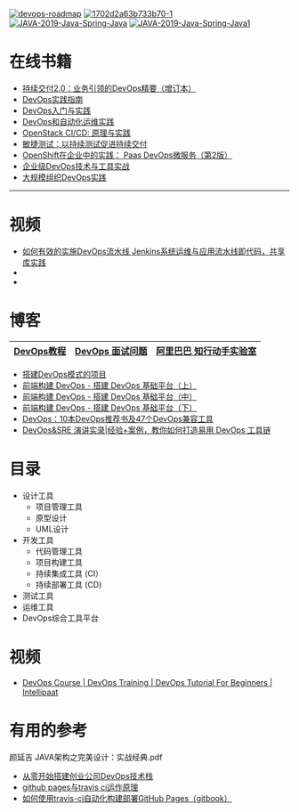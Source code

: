<a href="https://ibb.co/5vr0hBR"><img src="https://i.ibb.co/pZf7jJL/devops-roadmap.png" alt="devops-roadmap" border="0"></a>
<a href="https://ibb.co/jT3db95"><img src="https://i.ibb.co/MsPbZyh/1702d2a63b733b70-1.webp" alt="1702d2a63b733b70-1" border="0"></a>
<a href="https://ibb.co/LPN6g4h"><img src="https://i.ibb.co/dcm6pnJ/JAVA-2019-Java-Spring-Java.png" alt="JAVA-2019-Java-Spring-Java" border="0"></a>
<a href="https://ibb.co/Vx8g66x"><img src="https://i.ibb.co/1MxrccM/JAVA-2019-Java-Spring-Java1.png" alt="JAVA-2019-Java-Spring-Java1" border="0"></a>

# 在线书籍
* [持续交付2.0：业务引领的DevOps精要（增订本）](https://weread.qq.com/web/reader/c9c321c07293508bc9c79df)
* [DevOps实践指南](https://weread.qq.com/web/reader/06a32470717db78906a55d1)
* [DevOps入门与实践](https://weread.qq.com/web/reader/a4732c9071c9560ea476a9b)
* [DevOps和自动化运维实践](https://weread.qq.com/web/reader/34732820716649083470c33)
* [OpenStack CI/CD: 原理与实践](https://weread.qq.com/web/reader/e9132c4071696f42e919c8d)
* [敏捷测试：以持续测试促进持续交付](https://weread.qq.com/web/reader/77532d30726fa05a775eaed)
* [OpenShift在企业中的实践： Paas DevOps微服务（第2版）](https://weread.qq.com/web/reader/cb832e107273307fcb8253d)
* [企业级DevOps技术与工具实战](https://weread.qq.com/web/reader/0c8324607274b49e0c8e931)
* [大规模组织DevOps实践](https://weread.qq.com/web/reader/9a932500718487889a9b818kc81322c012c81e728d9d180)
---

# 视频
* [如何有效的实施DevOps流水线 Jenkins系统运维与应用流水线即代码，共享库实践](https://edu.51cto.com/center/course/lesson/index?id=744343)
* []()
* []()

# 博客

 [DevOps教程](https://www.yiibai.com/devops)|[DevOps 面试问题](https://github.com/bregman-arie/devops-exercises/blob/master/README-zh_CN.md)|[阿里巴巴 知行动手实验室](https://start.aliyun.com/)|
 ---|---|---|



* [搭建DevOps模式的项目](https://juejin.cn/post/6844904062081564679)
* [前端构建 DevOps - 搭建 DevOps 基础平台（上）](https://www.jianshu.com/p/2ed8c808b654)
* [前端构建 DevOps - 搭建 DevOps 基础平台（中）](https://www.jianshu.com/p/f7bb0262794b)
* [前端构建 DevOps - 搭建 DevOps 基础平台（下）](https://www.jianshu.com/p/2c7e09fd52de)
* [DevOps：10本DevOps推荐书及47个DevOps兼容工具](https://www.jianshu.com/p/60f397b9f242)  
* [DevOps&SRE 演讲实录|经验+案例，教你如何打造易用 DevOps 工具链](https://www.jianshu.com/p/091f9b098218) 
 
 # 目录
 
 * 设计工具
   * 项目管理工具
   * 原型设计
   * UML设计  
 * 开发工具
   * 代码管理工具 
   * 项目构建工具
   * 持续集成工具 (CI）
   * 持续部署工具 (CD)
 * 测试工具
 * 运维工具
 * DevOps综合工具平台

# 视频

* [DevOps Course | DevOps Training | DevOps Tutorial For Beginners | Intellipaat](https://www.youtube.com/watch?v=q-INRVtT3Rs)

# 有用的参考
 颜延吉 JAVA架构之完美设计：实战经典.pdf
* [从零开始搭建创业公司DevOps技术栈](https://mp.weixin.qq.com/s/QZMuF4ou-xVqjsTqtB0jeQ)
* [github pages与travis ci运作原理](https://www.cnblogs.com/zhangnan35/p/10830010.html)
* [如何使用travis-ci自动化构建部署GitHub Pages（gitbook）](https://blog.csdn.net/hanyajun0123/article/details/89533000)
